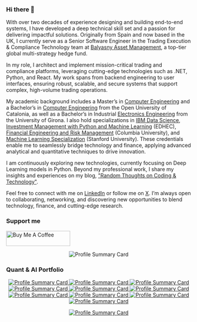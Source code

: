 ### Hi there 👋

With over two decades of experience designing and building end-to-end systems, I have developed a deep technical skill set and a passion for delivering impactful solutions. Originally from Spain and now based in the UK, I currently serve as a Senior Software Engineer in the Trading Execution & Compliance Technology team at [Balyasny Asset Management](https://www.bamfunds.com/), a top-tier global multi-strategy hedge fund.

In my role, I architect and implement mission-critical trading and compliance platforms, leveraging cutting-edge technologies such as .NET, Python, and React. My work spans from backend engineering to user interfaces, ensuring robust, scalable, and secure systems that support complex, high-volume trading operations.

My academic background includes a Master’s in [Computer Engineering](https://estudios.uoc.edu/es/masters-universitarios/ingenieria-informatica/presentacion) and a Bachelor’s in [Computer Engineering](https://estudios.uoc.edu/es/grados/ingenieria-informatica/presentacion) from the Open University of Catalonia, as well as a Bachelor’s in Industrial [Electronics Engineering](https://www.udg.edu/en/estudia/Oferta-formativa/Graus/Fitxes?IDE=1263&ID=3105G0309) from the University of Girona. I also hold specializations in [IBM Data Science](https://www.coursera.org/account/accomplishments/specialization/NES8YHEFVY62), [Investment Management with Python and Machine Learning](https://coursera.org/share/d6e18431afa1b92cb83c5fdc9f2f57f1) (EDHEC), [Financial Engineering and Risk Management](https://www.coursera.org/account/accomplishments/specialization/RYBNP2KXDCWB) (Columbia University), and [Machine Learning Specialization](https://www.coursera.org/account/accomplishments/specialization/YX4P4JSVMYXF) (Stanford University). These credentials enable me to seamlessly bridge technology and finance, applying advanced analytical and quantitative techniques to drive innovation.

I am continuously exploring new technologies, currently focusing on Deep Learning models in Python. Beyond my professional work, I share my insights and experiences on my blog, ["Random Thoughts on Coding & Technology"](https://thundaxsoftware.blogspot.com/).

Feel free to connect with me on [LinkedIn](https://www.linkedin.com/in/jordicollcorbilla/) or follow me on [X](https://x.com/thunderjordi). I’m always open to collaborating, networking, and discovering new opportunities to blend technology, finance, and cutting-edge research.

### Support me

<a href="https://www.buymeacoffee.com/jordicorbilla" target="_blank"><img src="https://cdn.buymeacoffee.com/buttons/default-orange.png" alt="Buy Me A Coffee" height="41" width="174"></a>

<!--![](https://github-readme-stats.vercel.app/api?username=jordicorbilla&show_icons=true&title_color=fff&icon_color=79ff97&text_color=9f9f9f&bg_color=151515)-->

<!--![](https://visitor-badge.glitch.me/badge?page_id=jordicorbilla.jordicorbilla)-->
<p align="center">
  <img src="http://github-profile-summary-cards.vercel.app/api/cards/profile-details?username=jordicorbilla&theme=dracula" alt="Profile Summary Card"/>
</p>

### Quant & AI Portfolio

<p align="center">
  <a href="https://github.com/JordiCorbilla/stock-prediction-deep-neural-learning" target="_blank">
    <img src="https://github-readme-stats.vercel.app/api/pin/?username=JordiCorbilla&repo=stock-prediction-deep-neural-learning&show_owner=False&theme=dracula" alt="Profile Summary Card"/>
  </a>
  <a href="https://github.com/JordiCorbilla/RiskOptima" target="_blank">
    <img src="https://github-readme-stats.vercel.app/api/pin/?username=JordiCorbilla&repo=RiskOptima&show_owner=False&theme=dracula" alt="Profile Summary Card"/>
  </a>
  <a href="https://github.com/JordiCorbilla/ocular-disease-intelligent-recognition-deep-learning" target="_blank">
    <img src="https://github-readme-stats.vercel.app/api/pin/?username=JordiCorbilla&repo=ocular-disease-intelligent-recognition-deep-learning&show_owner=False&theme=dracula" alt="Profile Summary Card"/>
  </a>
  <a href="https://github.com/JordiCorbilla/efficient-frontier-monte-carlo-portfolio-optimization" target="_blank">
    <img src="https://github-readme-stats.vercel.app/api/pin/?username=JordiCorbilla&repo=efficient-frontier-monte-carlo-portfolio-optimization&show_owner=False&theme=dracula" alt="Profile Summary Card"/>
  </a>  
  <a href="https://github.com/JordiCorbilla/index-vol-divergence-signals" target="_blank">
    <img src="https://github-readme-stats.vercel.app/api/pin/?username=JordiCorbilla&repo=index-vol-divergence-signals&show_owner=False&theme=dracula" alt="Profile Summary Card"/>
  </a>
  <a href="https://github.com/JordiCorbilla/machine-learning-optimization-portfolio" target="_blank">
    <img src="https://github-readme-stats.vercel.app/api/pin/?username=JordiCorbilla&repo=machine-learning-optimization-portfolio&show_owner=False&theme=dracula" alt="Profile Summary Card"/>
  </a>    
  <a href="https://github.com/JordiCorbilla/dogs-vs-cats-classification" target="_blank">
    <img src="https://github-readme-stats.vercel.app/api/pin/?username=JordiCorbilla&repo=dogs-vs-cats-classification&show_owner=False&theme=dracula" alt="Profile Summary Card"/>
  </a>
  <a href="https://github.com/JordiCorbilla/Applied-Data-Science-Capstone" target="_blank">
    <img src="https://github-readme-stats.vercel.app/api/pin/?username=JordiCorbilla&repo=Applied-Data-Science-Capstone&show_owner=False&theme=dracula" alt="Profile Summary Card"/>
  </a>  
  <a href="https://github.com/JordiCorbilla/AI-Tutor" target="_blank">
    <img src="https://github-readme-stats.vercel.app/api/pin/?username=JordiCorbilla&repo=AI-Tutor&show_owner=False&theme=dracula" alt="Profile Summary Card"/>
  </a>
  <a href="https://github.com/JordiCorbilla/QuantitativeFinance" target="_blank">
    <img src="https://github-readme-stats.vercel.app/api/pin/?username=JordiCorbilla&repo=QuantitativeFinance&show_owner=False&theme=dracula" alt="Profile Summary Card"/>
  </a>    
</p>

<p align="center">
 <a href="https://github.com/ryo-ma/github-profile-trophy" target="_blank">
    <img src="https://github-profile-trophy.vercel.app/?username=jordicorbilla&column=4&margin-w=15&margin-h=15&theme=dracula&title=-PullRequest,-Reviews" alt="Profile Summary Card"/>  
</p>

<!--
**JordiCorbilla/JordiCorbilla** is a ✨ _special_ ✨ repository because its `README.md` (this file) appears on your GitHub profile.
![My github stats](https://github-readme-stats.vercel.app/api?username=jordicorbilla&show_icons=true)
Here are some ideas to get you started:

- 🔭 I’m currently working on ...
- 🌱 I’m currently learning ...
- 👯 I’m looking to collaborate on ...
- 🤔 I’m looking for help with ...
- 💬 Ask me about ...
- 📫 How to reach me: ...
- 😄 Pronouns: ...
- ⚡ Fun fact: ...
-->
